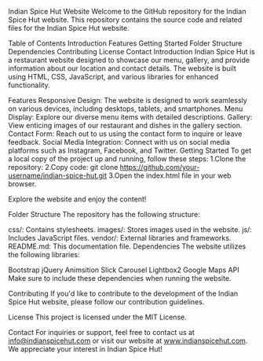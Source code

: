 
Indian Spice Hut Website
Welcome to the GitHub repository for the Indian Spice Hut website. This repository contains the source code and related files for the Indian Spice Hut website.

Table of Contents
Introduction
Features
Getting Started
Folder Structure
Dependencies
Contributing
License
Contact
Introduction
Indian Spice Hut is a restaurant website designed to showcase our menu, gallery, and provide information about our location and contact details. The website is built using HTML, CSS, JavaScript, and various libraries for enhanced functionality.

Features
Responsive Design: The website is designed to work seamlessly on various devices, including desktops, tablets, and smartphones.
Menu Display: Explore our diverse menu items with detailed descriptions.
Gallery: View enticing images of our restaurant and dishes in the gallery section.
Contact Form: Reach out to us using the contact form to inquire or leave feedback.
Social Media Integration: Connect with us on social media platforms such as Instagram, Facebook, and Twitter.
Getting Started
To get a local copy of the project up and running, follow these steps:
1.Clone the repository:
2.Copy code:
git clone https://github.com/your-username/indian-spice-hut.git
3.Open the index.html file in your web browser.

Explore the website and enjoy the content!

Folder Structure
The repository has the following structure:

css/: Contains stylesheets.
images/: Stores images used in the website.
js/: Includes JavaScript files.
vendor/: External libraries and frameworks.
README.md: This documentation file.
Dependencies
The website utilizes the following libraries:

Bootstrap
jQuery
Animsition
Slick Carousel
Lightbox2
Google Maps API
Make sure to include these dependencies when running the website.

Contributing
If you'd like to contribute to the development of the Indian Spice Hut website, please follow our contribution guidelines.

License
This project is licensed under the MIT License.

Contact
For inquiries or support, feel free to contact us at info@indianspicehut.com or visit our website at www.indianspicehut.com. We appreciate your interest in Indian Spice Hut!

